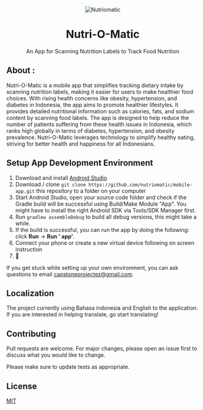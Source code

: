 <div align="center">
  <img src="https://avatars.githubusercontent.com/u/169359353?s=200&v=4" alt="Nutriomatic">
  <h1>Nutri-O-Matic</h1>
  <p> An App for Scanning Nutrition Labels to Track Food Nutrition</p>
</div>

## About :

Nutri-O-Matic is a mobile app that simplifies tracking dietary intake by scanning nutrition labels, making it easier for
users to make healthier food choices. With rising health concerns like obesity, hypertension, and diabetes in Indonesia,
the app aims to promote healthier lifestyles. It provides detailed nutritional information such as calories, fats, and
sodium content by scanning food labels. The app is designed to help reduce the number of patients suffering from these
health issues in Indonesia, which ranks high globally in terms of diabetes, hypertension, and obesity prevalence.
Nutri-O-Matic leverages technology to simplify healthy eating, striving for better health and happiness for all
Indonesians.

## Setup App Development Environment

1. Download and install [Android Studio](https://developer.android.com/studio)
3. Download / clone `git clone https://github.com/nutriomatic/mobile-app.git` this repository to a folder on your computer
4. Start Android Studio, open your source code folder and check if the Gradle build will be
   successful using Build/Make
   Module "App". You might have to install the right Android SDK via Tools/SDK Manager first.
5. Run `gradlew assembleDebug` to build all debug versions, this might take a while.
6. If the build is successful, you can run the app by doing the following: click **Run** -> **Run '
   app'**.
7. Connect your phone or create a new virtual device following on screen instruction
10. :tada:

If you get stuck while setting up your own environment, you can ask questions to
email [capstoneprojectez@gmail.com](mailto:capstoneprojectez@gmail.com).

[//]: # ()

[//]: # (## Testing Dev Releases)

[//]: # ()

[//]: # (We are using [Github Actions]&#40;https://github.com/home-assistant/android/actions&#41; to perform continuous integration both)

[//]: # (by unit testing, deploying dev releases)

[//]: # (to [Play Store Beta]&#40;https://play.google.com/apps/testing/io.homeassistant.companion.android&#41; and final releases to)

[//]: # (the [Play Store]&#40;https://play.google.com/store/apps/details?id=io.homeassistant.companion.android&#41; when we release. To)

[//]: # (help test out a specific feature/fixes users can find the APK on the Actions page for each pull request, this debug APK)

[//]: # (can be installed side-by-side the production or beta builds.)

## Localization

The project currently using Bahasa indonesia and English to the
application. If you are interested in helping translate, go start translating!

## Contributing

Pull requests are welcome. For major changes, please open an issue first
to discuss what you would like to change.

Please make sure to update tests as appropriate.

## License

[MIT](https://choosealicense.com/licenses/mit/)